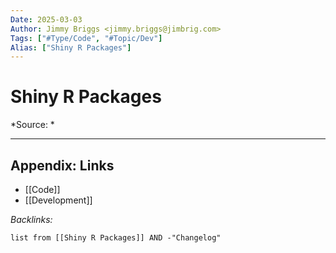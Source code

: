```yaml
---
Date: 2025-03-03
Author: Jimmy Briggs <jimmy.briggs@jimbrig.com>
Tags: ["#Type/Code", "#Topic/Dev"]
Alias: ["Shiny R Packages"]
---
```


# Shiny R Packages

*Source: *


***

## Appendix: Links

- [[Code]]
- [[Development]]

*Backlinks:*

```dataview
list from [[Shiny R Packages]] AND -"Changelog"
```